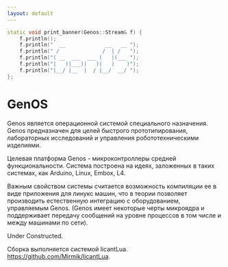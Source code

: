 ```yaml
---
layout: default
---
```

```c++
static void print_banner(Genos::Stream& f) {
	f.println();
	f.println("  __             __   __ ");
	f.println(" /              /  | /   ");
	f.println("( __  ___  ___ (   |(___ ");
	f.println("|   )|___)|   )|   )    )");
	f.println("|__/ |__  |  / |__/  __/ ");
};
```

GenOS
=====

Genos является операционной системой специального назначения. Genos предназначен для целей быстрого прототипирования, лабораторных исследований и управления робототехническими изделиями.

Целевая платформа Genos - микроконтроллеры средней функциональности. Система построена на идеях, заложенных в таких системах, как Arduino, Linux, Embox, L4.

Важным свойством системы считается возможность компиляции ее в виде приложения для линукс машин, что в теории позволяет производить естественную интеграцию с оборудованием, управляемым Genos. (Genos имеет некоторые черты микроядра и поддерживает передачу сообщений на уровне процессов в том числе и между машинами по сети).

Under Constructed.

Сборка выполняется системой licantLua. https://github.com/Mirmik/licantLua.